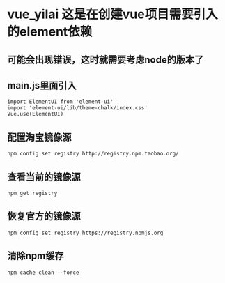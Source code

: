 # vue_yilai 这是在创建vue项目需要引入的element依赖

## 可能会出现错误，这时就需要考虑node的版本了

## main.js里面引入
``` 
import ElementUI from 'element-ui'
import 'element-ui/lib/theme-chalk/index.css'
Vue.use(ElementUI)
```
## 配置淘宝镜像源
```
npm config set registry http://registry.npm.taobao.org/
```

## 查看当前的镜像源
```
npm get registry 
```
## 恢复官方的镜像源
```
npm config set registry https://registry.npmjs.org
```

## 清除npm缓存
```
npm cache clean --force
```
